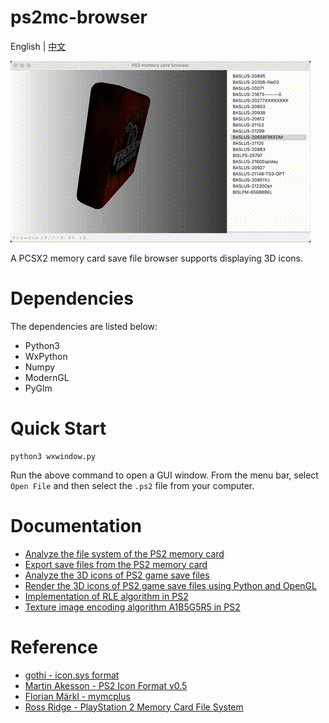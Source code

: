 # ps2mc-browser
English | [中文](README_zh.md)

![](data/1.gif)

A PCSX2 memory card save file browser supports displaying 3D icons.

# Dependencies
The dependencies are listed below:
- Python3
- WxPython
- Numpy
- ModernGL
- PyGlm

# Quick Start
```shell
python3 wxwindow.py
```

Run the above command to open a GUI window. From the menu bar, select `Open File` and then select the `.ps2` file from your computer.

# Documentation
- [Analyze the file system of the PS2 memory card](https://babyno.top/posts/2023/09/parsing-ps2-memcard-file-system/)
- [Export save files from the PS2 memory card](https://babyno.top/posts/2023/09/exporting-file-from-ps2-memcard/)
- [Analyze the 3D icons of PS2 game save files](https://babyno.top/posts/2023/10/parsing-ps2-3d-icon/)
- [Render the 3D icons of PS2 game save files using Python and OpenGL](https://babyno.top/posts/2023/10/rendering-ps2-3d-icon/)
- [Implementation of RLE algorithm in PS2](https://babyno.top/posts/2023/10/rle-algorithm-in-ps2/)
- [Texture image encoding algorithm A1B5G5R5 in PS2](https://babyno.top/posts/2023/10/ps2-texture-encoding-algorithm-a1b5g5r5/)


# Reference
- [gothi - icon.sys format](https://www.ps2savetools.com/documents/iconsys-format/)
- [Martin Akesson - PS2 Icon Format v0.5](http://www.csclub.uwaterloo.ca:11068/mymc/ps2icon-0.5.pdf)
- [Florian Märkl - mymcplus](https://git.sr.ht/~thestr4ng3r/mymcplus)
- [Ross Ridge - PlayStation 2 Memory Card File System](https://www.ps2savetools.com/ps2memcardformat.html)